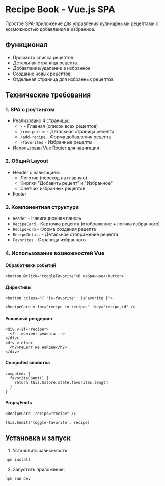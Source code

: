 # Recipe Book - Vue.js SPA

Простое SPA-приложение для управления кулинарными рецептами с возможностью добавления в избранное.

## Функционал

- Просмотр списка рецептов
- Детальная страница рецепта
- Добавление/удаление в избранное
- Создание новых рецептов
- Отдельная страница для избранных рецептов

## Технические требования

### 1. SPA с роутингом
- Реализовано 4 страницы:
  - `/` - Главная (список всех рецептов)
  - `/recipe/:id` - Детальная страница рецепта
  - `/add-recipe` - Форма добавления рецепта
  - `/favorites` - Избранные рецепты
- Использован Vue Router для навигации

### 2. Общий Layout
- Header с навигацией:
  - Логотип (переход на главную)
  - Кнопки "Добавить рецепт" и "Избранное"
  - Счетчик избранных рецептов
- Footer
### 3. Компонентная структура
- `Header` - Навигационная панель
- `RecipeCard` - Карточка рецепта (отображение + логика избранного)
- `RecipeForm` - Форма создания рецепта
- `RecipeDetail` - Детальное отображение рецепта
- `Favorites` - Страница избранного

### 4. Использование возможностей Vue
#### Обработчики событий 

```shell
<button @click="toggleFavorite">В избранное</button>
```
#### Директивы

```shell
<button :class="{ 'is-favorite': isFavorite }">

<RecipeCard v-for="recipe in recipes" :key="recipe.id" />
```
#### Условный рендеринг

```shell
<div v-if="recipe">
  <!-- контент рецепта -->
</div>
<div v-else>
  <h2>Рецепт не найден</h2>
</div>
```
#### Computed свойства

```shell
computed: {
  favoriteCount() {
    return this.$store.state.favorites.length
  }
}
```
#### Props/Emits

```shell
<RecipeCard :recipe="recipe" />

this.$emit('toggle-favorite', recipe)
```
## Установка и запуск 

1. Установить зависимости:

```shell
npm install
```

2. Запустить приложение:

```shell
npm run dev
```
